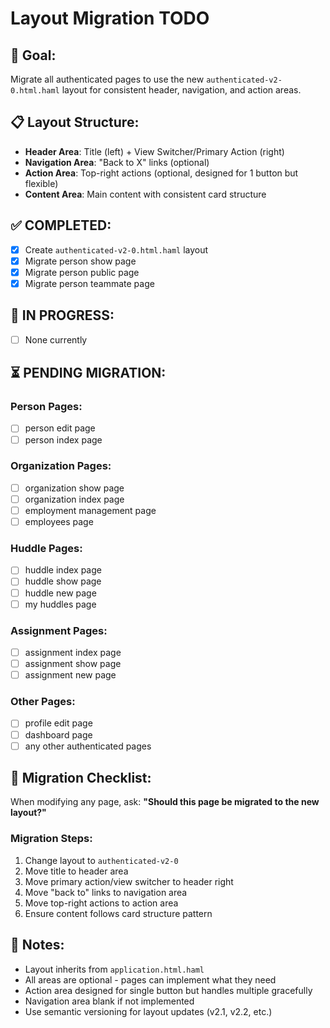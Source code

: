 # Layout Migration TODO

## **🎯 Goal:**
Migrate all authenticated pages to use the new `authenticated-v2-0.html.haml` layout for consistent header, navigation, and action areas.

## **📋 Layout Structure:**
- **Header Area**: Title (left) + View Switcher/Primary Action (right)
- **Navigation Area**: "Back to X" links (optional)
- **Action Area**: Top-right actions (optional, designed for 1 button but flexible)
- **Content Area**: Main content with consistent card structure

## **✅ COMPLETED:**
- [x] Create `authenticated-v2-0.html.haml` layout
- [x] Migrate person show page
- [x] Migrate person public page  
- [x] Migrate person teammate page

## **🔄 IN PROGRESS:**
- [ ] None currently

## **⏳ PENDING MIGRATION:**

### **Person Pages:**
- [ ] person edit page
- [ ] person index page

### **Organization Pages:**
- [ ] organization show page
- [ ] organization index page
- [ ] employment management page
- [ ] employees page

### **Huddle Pages:**
- [ ] huddle index page
- [ ] huddle show page
- [ ] huddle new page
- [ ] my huddles page

### **Assignment Pages:**
- [ ] assignment index page
- [ ] assignment show page
- [ ] assignment new page

### **Other Pages:**
- [ ] profile edit page
- [ ] dashboard page
- [ ] any other authenticated pages

## **🔧 Migration Checklist:**
When modifying any page, ask: **"Should this page be migrated to the new layout?"**

### **Migration Steps:**
1. Change layout to `authenticated-v2-0`
2. Move title to header area
3. Move primary action/view switcher to header right
4. Move "back to" links to navigation area
5. Move top-right actions to action area
6. Ensure content follows card structure pattern

## **📝 Notes:**
- Layout inherits from `application.html.haml`
- All areas are optional - pages can implement what they need
- Action area designed for single button but handles multiple gracefully
- Navigation area blank if not implemented
- Use semantic versioning for layout updates (v2.1, v2.2, etc.)
